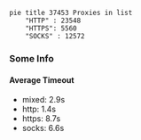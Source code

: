 
```mermaid
pie title 37453 Proxies in list
    "HTTP" : 23548
    "HTTPS": 5560
    "SOCKS" : 12572
```

### Some Info
#### Average Timeout

- mixed: 2.9s
- http: 1.4s
- https: 8.7s
- socks: 6.6s